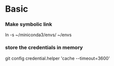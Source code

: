 # Basic

### Make symbolic link
ln -s ~/miniconda3/envs/ ~/envs

### store the credentials in memory
git config credential.helper 'cache --timeout=3600'

